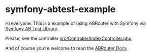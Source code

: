 # symfony-abtest-example

Hi everyone. This is a example of using ABRouter with Symfony via [Symfony AB Test Library](https://github.com/abrouter/symfony-abtest).

Please, see the controller [src/Controller/IndexController.php](https://github.com/abrouter/symfony-abtest-example/blob/main/src/Controller/IndexController.php)

And of course you're welcome to read the [ABRouter Docs](https://abrouter.com/en/docs)
